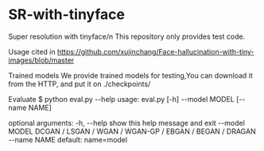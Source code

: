 # SR-with-tinyface
Super resolution with tinyface/n
This repository only provides test code.

Usage
cited in https://github.com/xujinchang/Face-hallucination-with-tiny-images/blob/master

Trained models
We provide trained models for testing,You can download it from the HTTP, and put it on ./checkpoints/

Evaluate
$ python eval.py --help
usage: eval.py [-h] --model MODEL [--name NAME]

optional arguments:
  -h, --help     show this help message and exit
  --model MODEL  DCGAN / LSGAN / WGAN / WGAN-GP / EBGAN / BEGAN / DRAGAN
  --name NAME    default: name=model
  
